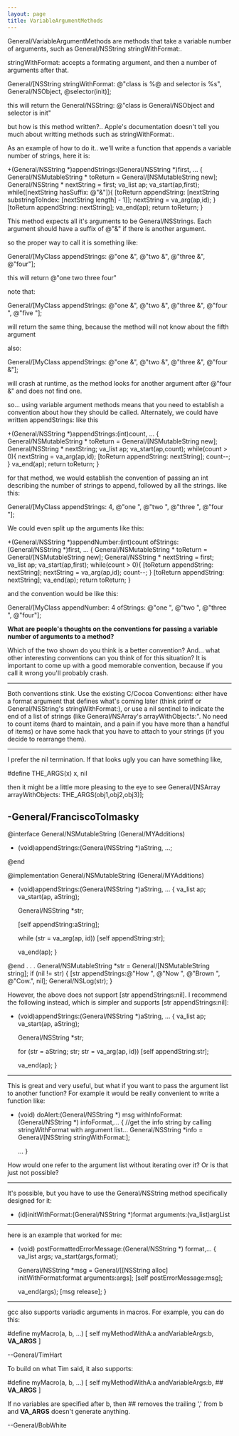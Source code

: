 ```yaml
---
layout: page
title: VariableArgumentMethods
---
```


General/VariableArgumentMethods are methods that take a variable number of arguments, such as General/NSString stringWithFormat:.

stringWithFormat: accepts a formating argument, and then a number of arguments after that.

    
General/[NSString stringWithFormat: @"class is %@ and selector is %s", General/NSObject, @selector(init)];


this will return the General/NSString: @"class is General/NSObject and selector is init"

but how is this method written?.. Apple's documentation doesn't tell you much about writting methods such as stringWithFormat:.

As an example of how to do it.. we'll write a function that appends a variable number of strings, here it is:

    
+(General/NSString *)appendStrings:(General/NSString *)first, ... {
    General/NSMutableString * toReturn = General/[NSMutableString new];
    General/NSString * nextString = first;
    va_list ap;
    va_start(ap,first);
    while([nextString hasSuffix: @"&"]){
	[toReturn appendString: [nextString substringToIndex: [nextString length] - 1]];
	nextString = va_arg(ap,id);
    }
    [toReturn appendString: nextString];
    va_end(ap);
    return toReturn;
}


This method expects all it's arguments to be General/NSStrings.  Each argument should have a suffix of     @"&" if there is another argument.

so the proper way to call it is something like:
    
General/[MyClass appendStrings: @"one &", @"two &", @"three &", @"four"];

this will return @"one two three four"

note that:
    
General/[MyClass appendStrings: @"one &", @"two &", @"three &", @"four ", @"five "];

will return the same thing, because the method will not know about the fifth argument

also:
    
General/[MyClass appendStrings: @"one &", @"two &", @"three &", @"four &"];

will crash at runtime, as the method looks for another argument after     @"four &" and does not find one.


so... using variable argument methods means that you need to establish a convention about how they should be called.  Alternately, we could have written appendStrings: like this

    
+(General/NSString *)appendStrings:(int)count, ... {
    General/NSMutableString * toReturn = General/[NSMutableString new];
    General/NSString * nextString;
    va_list ap;
    va_start(ap,count);
    while(count > 0){
	nextString = va_arg(ap,id);
	[toReturn appendString: nextString];
	count--;
    }
    va_end(ap);
    return toReturn;
}


for that method, we would establish the convention of passing an int describing the number of strings to append, followed by all the strings.
like this:
    
General/[MyClass appendStrings: 4, @"one ", @"two ", @"three ", @"four "];


We could even split up the arguments like this:
    
+(General/NSString *)appendNumber:(int)count ofStrings:(General/NSString *)first, ... {
    General/NSMutableString * toReturn = General/[NSMutableString new];
    General/NSString * nextString = first;
    va_list ap;
    va_start(ap,first);
    while(count > 0){
	[toReturn appendString: nextString];
	nextString = va_arg(ap,id);
	count--;
    }
    [toReturn appendString: nextString];
    va_end(ap);
    return toReturn;
}


and the convention would be like this:
    
General/[MyClass appendNumber: 4 ofStrings: @"one ", @"two ", @"three ", @"four"];




**What are people's thoughts on the conventions for passing a variable number of arguments to a method?**

Which of the two shown do you think is a better convention?  And... what other interesting conventions can you think of for this situation?  It is important to come up with a good memorable convention, because if you call it wrong you'll probably crash.

----

Both conventions stink.  Use the existing C/Cocoa Conventions: either have a format argument that defines what's coming later (think printf or General/NSString's stringWithFormat:), or use a nil sentinel to indicate the end of a list of strings (like General/NSArray's arrayWithObjects:".  No need to count items (hard to maintain, and a pain if you have more than a handful of items) or have some hack that you have to attach to your strings (if you decide to rearrange them).

----

I prefer the nil termination.  If that looks ugly you can have something like,

#define THE_ARGS(x) x, nil

then it might be a little more pleasing to the eye to see General/[NSArray arrayWithObjects: THE_ARGS(obj1,obj2,obj3)];

-General/FranciscoTolmasky
----
    
@interface General/NSMutableString (General/MYAdditions)

- (void)appendStrings:(General/NSString *)aString, ...;

@end

@implementation General/NSMutableString (General/MYAdditions)

- (void)appendStrings:(General/NSString *)aString, ...
{
	va_list ap;
	va_start(ap, aString);
	
	General/NSString *str;
	
	[self appendString:aString];
	
	while (str = va_arg(ap, id))
		[self appendString:str];
	
	va_end(ap);
}

@end
.
.
.
	General/NSMutableString *str = General/[NSMutableString string];
	if (nil != str) {
		[str appendStrings:@"How ", @"Now ", @"Brown ", @"Cow.", nil];
		General/NSLog(str);
	}


However, the above does not support [str appendStrings:nil]. I recommend the following instead, which is simpler and supports [str appendStrings:nil]:

    
- (void)appendStrings:(General/NSString *)aString, ...
{
	va_list ap;
	va_start(ap, aString);
	
	General/NSString *str;
	
	for (str = aString; str; str = va_arg(ap, id))
		[self appendString:str];
	
	va_end(ap);
}


----

This is great and very useful, but what if you want to pass the argument list to another function?  For example it would be really convenient to write a function like:

    

- (void) doAlert:(General/NSString *) msg withInfoFormat:(General/NSString *) infoFormat,...
{
  //get the info string by calling stringWithFormat with argument list...
  General/NSString *info = General/[NSString stringWithFormat:<THE ARGUMENT LIST>];

  ...
}



How would one refer to the argument list without iterating over it?  Or is that just not possible?


----

It's possible, but you have to use the General/NSString method specifically designed for it:

    
- (id)initWithFormat:(General/NSString *)format arguments:(va_list)argList


----

here is an example that worked for me:

    
- (void) postFormattedErrorMessage:(General/NSString *) format,...
{
  va_list args;
  va_start(args,format);

  General/NSString *msg = General/[[NSString alloc] initWithFormat:format arguments:args];
  [self postErrorMessage:msg];
  
  va_end(args);
  [msg release];
}



----

gcc also supports variadic arguments in macros. For example, you can do this:

    
#define myMacro(a, b, ...) [ self myMethodWithA:a andVariableArgs:b, __VA_ARGS__ ]


--General/TimHart


To build on what Tim said, it also supports:

    
#define myMacro(a, b, ...) [ self myMethodWithA:a andVariableArgs:b, ## __VA_ARGS__ ]


If no variables are specified after b, then ## removes the trailing ',' from b and __VA_ARGS__ doesn't generate anything.

--General/BobWhite
